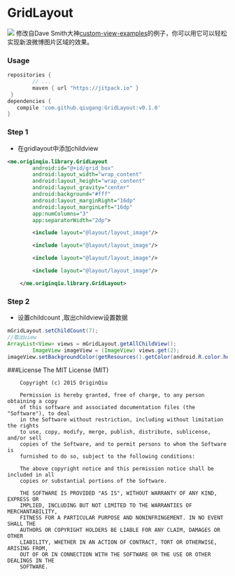 # GridLayout 
![](https://img.shields.io/github/tag/qiugang/GridLayout.svg?label=JitPack)
修改自Dave Smith大神[custom-view-examples](https://github.com/devunwired/custom-view-examples/blob/master/app/src/main/java/com/example/customview/widget/BoxGridLayout.java)的例子，你可以用它可以轻松实现新浪微博图片区域的效果。
### Usage

```groovy
repositories {
        // ...
        maven { url "https://jitpack.io" }
 }
dependencies {
   compile 'com.github.qiugang:GridLayout:v0.1.0'
}
```

### Step 1

* 在gridlayout中添加childview

```xml
<me.originqiu.library.GridLayout
        android:id="@+id/grid_box"
        android:layout_width="wrap_content"
        android:layout_height="wrap_content"
        android:layout_gravity="center"
        android:background="#fff"
        android:layout_marginRight="16dp"
        android:layout_marginLeft="16dp"
        app:numColumns="3"
        app:separatorWidth="2dp">

        <include layout="@layout/layout_image"/>

        <include layout="@layout/layout_image"/>

        <include layout="@layout/layout_image"/>

        <include layout="@layout/layout_image"/>

    </me.originqiu.library.GridLayout>
```

### Step 2

* 设置childcount ,取出childview设置数据

```java
mGridLayout.setChildCount(7);
//取出view
ArrayList<View> views = mGridLayout.getAllChildView();
        ImageView imageView = (ImageView) views.get(2);
imageView.setBackgroundColor(getResources().getColor(android.R.color.holo_green_dark));
```
###License
    The MIT License (MIT)

        Copyright (c) 2015 OriginQiu

        Permission is hereby granted, free of charge, to any person obtaining a copy
        of this software and associated documentation files (the "Software"), to deal
        in the Software without restriction, including without limitation the rights
        to use, copy, modify, merge, publish, distribute, sublicense, and/or sell
        copies of the Software, and to permit persons to whom the Software is
        furnished to do so, subject to the following conditions:

        The above copyright notice and this permission notice shall be included in all
        copies or substantial portions of the Software.

        THE SOFTWARE IS PROVIDED "AS IS", WITHOUT WARRANTY OF ANY KIND, EXPRESS OR
        IMPLIED, INCLUDING BUT NOT LIMITED TO THE WARRANTIES OF MERCHANTABILITY,
        FITNESS FOR A PARTICULAR PURPOSE AND NONINFRINGEMENT. IN NO EVENT SHALL THE
        AUTHORS OR COPYRIGHT HOLDERS BE LIABLE FOR ANY CLAIM, DAMAGES OR OTHER
        LIABILITY, WHETHER IN AN ACTION OF CONTRACT, TORT OR OTHERWISE, ARISING FROM,
        OUT OF OR IN CONNECTION WITH THE SOFTWARE OR THE USE OR OTHER DEALINGS IN THE
        SOFTWARE.



